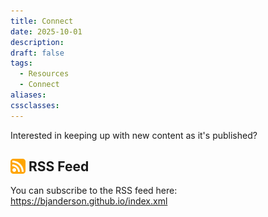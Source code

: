 ```yaml
---
title: Connect
date: 2025-10-01
description:
draft: false
tags:
  - Resources
  - Connect
aliases:
cssclasses:
---
```


Interested in keeping up with new content as it's published?

## <img src="attachments/rss.svg" alt="rss" style="height: 1.5rem; margin-bottom: -0.25rem"/> RSS Feed

You can subscribe to the RSS feed here: https://bjanderson.github.io/index.xml
